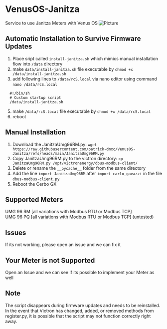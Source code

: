 # VenusOS-Janitza
Service to use Janitza Meters with Venus OS
![Picture](https://github.com/patrick-dmxc/VenusOS-Janitza-UMG-96-RM/blob/main/Picture%201.png?raw=true)


## Automatic Installation to Survive Firmware Updates
1. Place sript called `install-janitza.sh` which mimics manual installation flow into `/data` directory
2. make `data/install-janitza.sh` file executable by `chmod +x /data/install-janitza.sh`
3. add following lines to `/data/rcS.local` via nano editor using command `nano /data/rcS.local`
  ```
    #!/bin/sh
    # Custom startup script
    /data/install-janitza.sh
  ```
5. make `/data/rcS.local` file executable by `chmod +x /data/rcS.local`
6. reboot


## Manual Installation
1. Download the JanitzaUmg96RM.py: `wget https://raw.githubusercontent.com/patrick-dmxc/VenusOS-Janitza/refs/heads/main/JanitzaUmg96RM.py`
2. Copy JanitzaUmg96RM.py to the victron directory: `cp JanitzaUmg96RM.py /opt/victronenergy/dbus-modbus-client/`
3. Delete or rename the `__pycache__` folder from the same directory
4. Add the line `import JanitzaUmg96RM` after `import carlo_gavazzi` in the file `dbus-modbus-client.py`
5. Reboot the Cerbo GX

## Supported Meters
UMG 96 RM [all variations with Modbus RTU or Modbus TCP]\
UMG 96 PQ [all variations with Modbus RTU or Modbus TCP] (untested)

## Issues
If its not working, please open an issue and we can fix it

## Your Meter is not Supported
Open an Issue and we can see if its possible to implement your Meter as well

## Note
The script disappears during firmware updates and needs to be reinstalled. In the event that Victron has changed, added, or removed methods from register.py, it is possible that the script may not function correctly right away.

